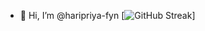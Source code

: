 - 👋 Hi, I’m @haripriya-fyn
[![GitHub Streak](https://streak-stats.demolab.com/?user=haripriya-fyn)]
